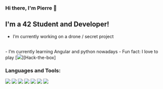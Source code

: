 ### Hi there, I'm Pierre 👋

## I'm a 42 Student and Developer!

- I’m currently working on a drone / secret project
<br />
- I’m currently learning Angular and python nowadays
- Fun fact: I love to play [<img src="https://img.shields.io/badge/-hack%20the%20box-green?style=for-the-badge&logo=hack-the-box&logoColor=white" />][Hack-the-box]

### Languages and Tools:

[<img src="https://img.shields.io/badge/linux-%23FCC624.svg?&style=for-the-badge&logo=linux&logoColor=white" />][linux]
[<img src="https://img.shields.io/badge/neovim-%2357A143.svg?&style=for-the-badge&logo=neovim&logoColor=white"/>][neovim]
[<img src="https://img.shields.io/badge/99-%23A8B9CC.svg?&style=for-the-badge&logo=c&logoColor=white"/>][C]
[<img src="https://img.shields.io/badge/-python-%233776AB?style=for-the-badge&logo=python&logoColor=white"/>][Python]
[<img src="https://img.shields.io/badge/docker-%232496ED.svg?&style=for-the-badge&logo=docker&logoColor=white"/>][docker]
[<img src="https://img.shields.io/badge/typescript%20-%233178C6.svg?&style=for-the-badge&logo=typescript&logoColor=white"/>][Typescript]
[<img src="https://img.shields.io/badge/-angular-%23B52E31?style=for-the-badge&logo=angular"/>][Angular]

[linux]: https://lubuntu.fr/
[neovim]: https://neovim.io/
[github]: https://github.com/
[gitlab]: https://about.gitlab.com/
[Hack-the-box]: https://www.hackthebox.eu/
[stterminal]: https://st.suckless.org/
[C]: https://openclassrooms.com/fr/courses/19980-apprenez-a-programmer-en-c
[docker]: https://www.digitalocean.com/community/tutorials/how-to-install-and-use-docker-on-ubuntu-16-04
[Typescript]: https://www.typescriptlang.org/
[Angular]: https://angular.io/
[Python]: https://www.python.org/
<!--
[<img src="https://img.shields.io/badge/rust-%23000000.svg?&style=for-the-badge&logo=rust&logoColor=white"/>][rust]
[<img src="https://img.shields.io/badge/lua-%232C2D72.svg?&style=for-the-badge&logo=lua&logoColor=white"/>][lua]
**plagache/plagache** is a ✨ _special_ ✨ repository because its `README.md` (this file) appears on your GitHub profile.

Here are some ideas to get you started:

- 🔭 I’m currently working on ...
- 🌱 I’m currently learning ...
- 👯 I’m looking to collaborate on ...
- 🤔 I’m looking for help with ...
- 💬 Ask me about ...
- 📫 How to reach me: ...
- 😄 Pronouns: ...
- ⚡ Fun fact: ...
-->
